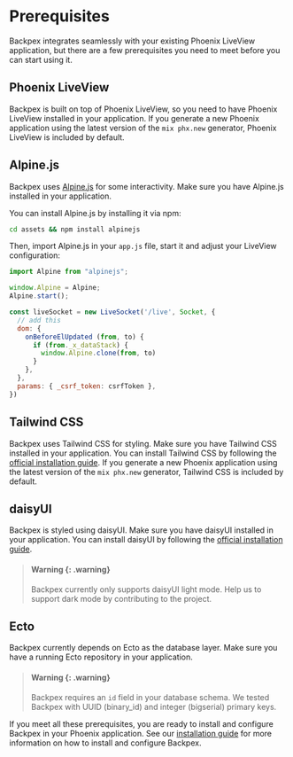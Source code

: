 # Prerequisites

Backpex integrates seamlessly with your existing Phoenix LiveView application, but there are a few prerequisites you need to meet before you can start using it.

## Phoenix LiveView

Backpex is built on top of Phoenix LiveView, so you need to have Phoenix LiveView installed in your application. If you generate a new Phoenix application using the latest version of the `mix phx.new` generator, Phoenix LiveView is included by default.

## Alpine.js

Backpex uses [Alpine.js](https://alpinejs.dev/) for some interactivity. Make sure you have Alpine.js installed in your application.

You can install Alpine.js by installing it via npm:

```bash
cd assets && npm install alpinejs
```

Then, import Alpine.js in your `app.js` file, start it and adjust your LiveView configuration:

```javascript
import Alpine from "alpinejs";

window.Alpine = Alpine;
Alpine.start();

const liveSocket = new LiveSocket('/live', Socket, {
  // add this
  dom: {
    onBeforeElUpdated (from, to) {
      if (from._x_dataStack) {
        window.Alpine.clone(from, to)
      }
    },
  },
  params: { _csrf_token: csrfToken },
})
```

## Tailwind CSS

Backpex uses Tailwind CSS for styling. Make sure you have Tailwind CSS installed in your application. You can install Tailwind CSS by following the [official installation guide](https://tailwindcss.com/docs/installation). If you generate a new Phoenix application using the latest version of the `mix phx.new` generator, Tailwind CSS is included by default.

## daisyUI

Backpex is styled using daisyUI. Make sure you have daisyUI installed in your application. You can install daisyUI by following the [official installation guide](https://daisyui.com/docs/install/).

> #### Warning {: .warning}
>
> Backpex currently only supports daisyUI light mode. Help us to support dark mode by contributing to the project.

## Ecto

Backpex currently depends on Ecto as the database layer. Make sure you have a running Ecto repository in your application.

> #### Warning {: .warning}
>
> Backpex requires an `id` field in your database schema. We tested Backpex with UUID (binary_id) and integer (bigserial) primary keys.

If you meet all these prerequisites, you are ready to install and configure Backpex in your Phoenix application. See our [installation guide](guides/get_started/installation.md) for more information on how to install and configure Backpex.